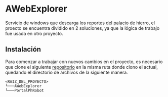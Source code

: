# AWebExplorer

Servicio de windows que descarga los reportes del palacio de hierro, el proecto
se encuentra dividido en 2 soluciones, ya que la lógica de trabajo fue usada en
otro proyecto.

## Instalación

Para comenzar a trabajar con nuevos cambios en el proyecto, es necesario que
clone el siguiente [repositorio](https://github.com/Industrias-Piagui/PortalPhRobot.git)
en la misma ruta donde clono el actual, quedando el directorio de archivos de
la siguiente manera.

```
<RAIZ_DEL_PROYECTO>
└───AWebExplorer
└───PortalPhRobot
```

